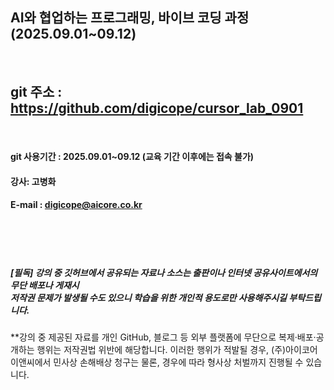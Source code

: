##  AI와 협업하는 프로그래밍, 바이브 코딩 과정 (2025.09.01~09.12)
<br>

## git 주소 :    https://github.com/digicope/cursor_lab_0901
<br>


#### git 사용기간 : 2025.09.01~09.12 (교육 기간 이후에는 접속 불가)


#### 강사: 고병화
#### E-mail : digicope@aicore.co.kr

<br>
<br>
<br>

##### [필독] 강의 중 깃허브에서 공유되는 자료나 소스는 출판이나 인터넷 공유사이트에서의 무단 배포나 게재시 <br> 저작권 문제가 발생될 수도 있으니 학습을 위한 개인적 용도로만 사용해주시길 부탁드립니다.   
**강의 중 제공된 자료를 개인 GitHub, 블로그 등 외부 플랫폼에 무단으로 복제·배포·공개하는 행위는 저작권법 위반에 해당합니다. 이러한 행위가 적발될 경우, (주)아이코어이앤씨에서 민사상 손해배상 청구는 물론, 경우에 따라 형사상 처벌까지 진행될 수 있습니다.
